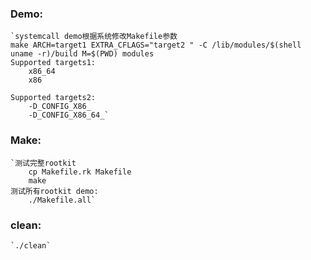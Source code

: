 ### Demo:
	`systemcall demo根据系统修改Makefile参数
	make ARCH=target1 EXTRA_CFLAGS="target2 " -C /lib/modules/$(shell uname -r)/build M=$(PWD) modules
	Supported targets1:
		x86_64
		x86	

	Supported targets2:
		-D_CONFIG_X86_ 
		-D_CONFIG_X86_64_`
### Make:
	`测试完整rootkit
		cp Makefile.rk Makefile
		make
	测试所有rootkit demo:
		./Makefile.all`
### clean:
	`./clean`



